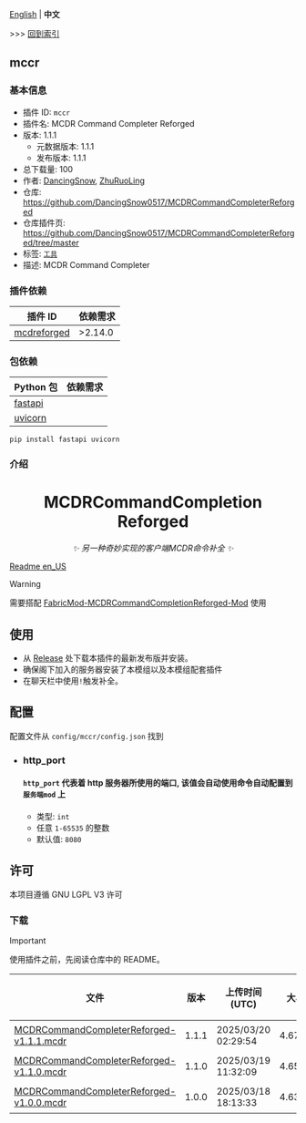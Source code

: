 [English](readme.md) | **中文**

\>\>\> [回到索引](/readme-zh_cn.md)

## mccr

### 基本信息

- 插件 ID: `mccr`
- 插件名: MCDR Command Completer Reforged
- 版本: 1.1.1
  - 元数据版本: 1.1.1
  - 发布版本: 1.1.1
- 总下载量: 100
- 作者: [DancingSnow](https://github.com/DancingSnow0517), [ZhuRuoLing](https://github.com/ZhuRuoLing)
- 仓库: https://github.com/DancingSnow0517/MCDRCommandCompleterReforged
- 仓库插件页: https://github.com/DancingSnow0517/MCDRCommandCompleterReforged/tree/master
- 标签: [`工具`](/labels/tool/readme-zh_cn.md)
- 描述: MCDR Command Completer

### 插件依赖

| 插件 ID | 依赖需求 |
| --- | --- |
| [mcdreforged](https://github.com/Fallen-Breath/MCDReforged) | \>2.14.0 |

### 包依赖

| Python 包 | 依赖需求 |
| --- | --- |
| [fastapi](https://pypi.org/project/fastapi) |  |
| [uvicorn](https://pypi.org/project/uvicorn) |  |

```
pip install fastapi uvicorn
```

### 介绍

<div align="center">

# MCDRCommandCompletion Reforged
_✨ 另一种奇妙实现的客户端MCDR命令补全 ✨_

</div>

[Readme en_US](https://github.com/DancingSnow0517/MCDRCommandCompleterReforged/tree/master//README_en.md)

> [!WARNING]  
> 需要搭配 [FabricMod-MCDRCommandCompletionReforged-Mod](https://github.com/ZhuRuoLing/MCDRCommandCompletionReforged-Mod) 使用

## 使用
- 从 [Release](https://github.com/DancingSnow0517/MCDRCommandCompleterReforged/releases) 处下载本插件的最新发布版并安装。
- 确保阁下加入的服务器安装了本模组以及本模组配套插件
- 在聊天栏中使用`!`触发补全。

## 配置
配置文件从 `config/mccr/config.json` 找到

* ### http_port
  #### `http_port` 代表着 http 服务器所使用的端口, 该值会自动使用命令自动配置到 `服务端mod` 上
  - 类型: `int`
  - 任意 `1-65535` 的整数
  - 默认值: `8080`

## 许可
本项目遵循 GNU LGPL V3 许可

### 下载

> [!IMPORTANT]
> 使用插件之前，先阅读仓库中的 README。

| 文件 | 版本 | 上传时间 (UTC) | 大小 | 下载数 | 操作 |
| --- | --- | --- | --- | --- | --- |
| [MCDRCommandCompleterReforged-v1.1.1.mcdr](https://github.com/DancingSnow0517/MCDRCommandCompleterReforged/releases/tag/1.1.1) | 1.1.1 | 2025/03/20 02:29:54 | 4.67KB | 89 | [下载](https://github.com/DancingSnow0517/MCDRCommandCompleterReforged/releases/download/1.1.1/MCDRCommandCompleterReforged-v1.1.1.mcdr) |
| [MCDRCommandCompleterReforged-v1.1.0.mcdr](https://github.com/DancingSnow0517/MCDRCommandCompleterReforged/releases/tag/1.1.0) | 1.1.0 | 2025/03/19 11:32:09 | 4.65KB | 2 | [下载](https://github.com/DancingSnow0517/MCDRCommandCompleterReforged/releases/download/1.1.0/MCDRCommandCompleterReforged-v1.1.0.mcdr) |
| [MCDRCommandCompleterReforged-v1.0.0.mcdr](https://github.com/DancingSnow0517/MCDRCommandCompleterReforged/releases/tag/1.0.0) | 1.0.0 | 2025/03/18 18:13:33 | 4.63KB | 9 | [下载](https://github.com/DancingSnow0517/MCDRCommandCompleterReforged/releases/download/1.0.0/MCDRCommandCompleterReforged-v1.0.0.mcdr) |

